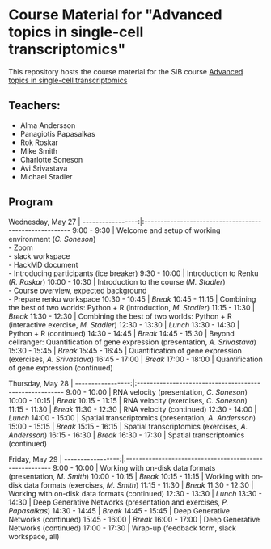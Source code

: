 # Course Material for "Advanced topics in single-cell transcriptomics"

This repository hosts the course material for the SIB course
[Advanced topics in single-cell transcriptomics](https://www.sib.swiss/training/course/2020-05-adv-scrna)

## Teachers:

- Alma Andersson  
- Panagiotis Papasaikas
- Rok Roskar
- Mike Smith  
- Charlotte Soneson  
- Avi Srivastava  
- Michael Stadler

## Program

Wednesday, May 27 | 
-----------------:|:-------------------------------------------------------
     9:00 -  9:30 | Welcome and setup of working environment (*C. Soneson*)<br>- Zoom<br>- slack workspace<br>- HackMD document<br>- Introducing participants (ice breaker)
     9:30 - 10:00 | Introduction to Renku (*R. Roskar*)
    10:00 - 10:30 | Introduction to the course (*M. Stadler*)<br>- Course overview, expected background<br>- Prepare renku workspace
    10:30 - 10:45 | *Break*
    10:45 - 11:15 | Combining the best of two worlds: Python + R (introduction, *M. Stadler*)
    11:15 - 11:30 | *Break*
    11:30 - 12:30 | Combining the best of two worlds: Python + R (interactive exercise, *M. Stadler*)
    12:30 - 13:30 | *Lunch*
    13:30 - 14:30 | Python + R (continued)
    14:30 - 14:45 | *Break*
    14:45 - 15:30 | Beyond cellranger: Quantification of gene expression (presentation, *A. Srivastava*)
    15:30 - 15:45 | *Break*
    15:45 - 16:45 | Quantification of gene expression (exercises, *A. Srivastava*)
    16:45 - 17:00 | *Break*
    17:00 - 18:00 | Quantification of gene expression (continued)


Thursday, May 28  |
-----------------:|:-------------------------------------------------------
     9:00 - 10:00 | RNA velocity (presentation, *C. Soneson*)
    10:00 - 10:15 | *Break*
    10:15 - 11:15 | RNA velocity (exercises, *C. Soneson*)
    11:15 - 11:30 | *Break*
    11:30 - 12:30 | RNA velocity (continued)
    12:30 - 14:00 | *Lunch*
    14:00 - 15:00 | Spatial transcriptomics (presentation, *A. Andersson*)
    15:00 - 15:15 | *Break*
    15:15 - 16:15 | Spatial transcriptomics (exercises, *A. Andersson*)
    16:15 - 16:30 | *Break*
    16:30 - 17:30 | Spatial transcriptomics (continued)

Friday, May 29    |
-----------------:|:-------------------------------------------------------
     9:00 - 10:00 | Working with on-disk data formats (presentation, *M. Smith*)
    10:00 - 10:15 | *Break*
    10:15 - 11:15 | Working with on-disk data formats (exercises, *M. Smith*)
    11:15 - 11:30 | *Break*
    11:30 - 12:30 | Working with on-disk data formats (continued)
    12:30 - 13:30 | *Lunch*
    13:30 - 14:30 | Deep Generative Networks (presentation and exercises, *P. Papasaikas*)
    14:30 - 14:45 | *Break*
    14:45 - 15:45 | Deep Generative Networks (continued)
    15:45 - 16:00 | *Break*
    16:00 - 17:00 | Deep Generative Networks (continued)
    17:00 - 17:30 | Wrap-up (feedback form, slack workspace, all)
